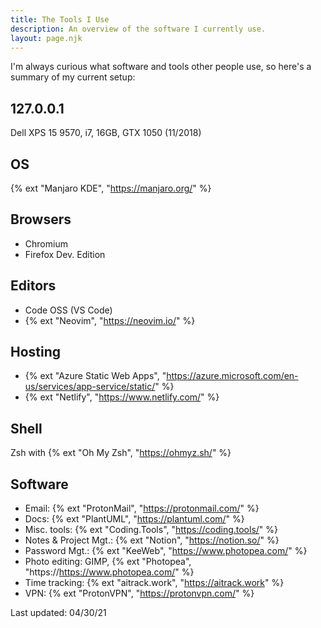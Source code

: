 ```yaml
---
title: The Tools I Use
description: An overview of the software I currently use.
layout: page.njk
---
```


I'm always curious what software and tools other people use, so here's a summary of my current setup:

<h2 class="h6">127.0.0.1</h2>

Dell XPS 15 9570, i7, 16GB, GTX 1050 (11/2018)

<h2 class="h6">OS</h2>

{% ext "Manjaro KDE", "https://manjaro.org/" %}

<h2 class="h6">Browsers</h2>

- Chromium
- Firefox Dev. Edition

<h2 class="h6">Editors</h2>

- Code OSS (VS Code)
- {% ext "Neovim", "https://neovim.io/" %}

<h2 class="h6">Hosting</h2>

- {% ext "Azure Static Web Apps", "https://azure.microsoft.com/en-us/services/app-service/static/" %}
- {% ext "Netlify", "https://www.netlify.com/" %}

<h2 class="h6">Shell</h2>

Zsh with {% ext "Oh My Zsh", "https://ohmyz.sh/" %}

<h2 class="h6">Software</h2>

- Email: {% ext "ProtonMail", "https://protonmail.com/" %}
- Docs: {% ext "PlantUML", "https://plantuml.com/" %}
- Misc. tools: {% ext "Coding.Tools", "https://coding.tools/" %}
- Notes & Project Mgt.: {% ext "Notion", "https://notion.so/" %}
- Password Mgt.: {% ext "KeeWeb", "https://www.photopea.com/" %}
- Photo editing: GIMP, {% ext "Photopea", "https://https://www.photopea.com/" %}
- Time tracking: {% ext "aitrack.work", "https://aitrack.work" %}
- VPN: {% ext "ProtonVPN", "https://protonvpn.com/" %}

<p class="text-center m0">Last updated: 04/30/21</p>